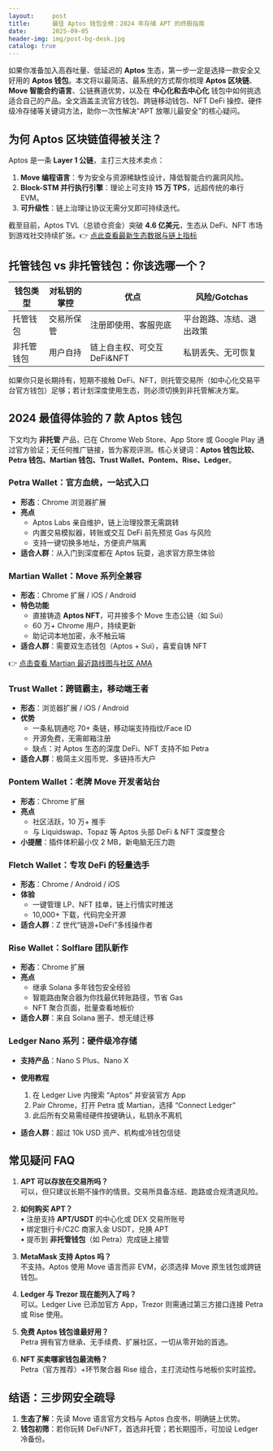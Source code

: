 ```yaml
---
layout:     post
title:      最佳 Aptos 钱包全榜：2024 年存储 APT 的终极指南
date:       2025-09-05
header-img: img/post-bg-desk.jpg
catalog: true
---
```


如果你准备加入高吞吐量、低延迟的 **Aptos** 生态，第一步一定是选择一款安全又好用的 **Aptos 钱包**。本文将以最简洁、最系统的方式帮你梳理 **Aptos 区块链**、**Move 智能合约语言**、公链赛道优势，以及在 **中心化和去中心化** 钱包中如何挑选适合自己的产品。全文涵盖主流官方钱包、跨链移动钱包、NFT DeFi 操控、硬件级冷存储等关键词方法，助你一次性解决“APT 放哪儿最安全”的核心疑问。

## 为何 Aptos 区块链值得被关注？

Aptos 是一条 **Layer 1 公链**，主打三大技术卖点：

1. **Move 编程语言**：专为安全与资源稀缺性设计，降低智能合约漏洞风险。  
2. **Block-STM 并行执行引擎**：理论上可支持 **15 万 TPS**，远超传统的串行 EVM。  
3. **可升级性**：链上治理让协议无需分叉即可持续迭代。

截至目前，Aptos TVL（总锁仓资金）突破 **4.6 亿美元**，生态从 DeFi、NFT 市场到游戏社交持续扩张。👉 [点此查看最新生态数据与链上指标](https://okxdog.com/)

## 托管钱包 vs 非托管钱包：你该选哪一个？

| 钱包类型        | 对私钥的掌控 | 优点                         | 风险/Gotchas                     |
|-----------------|--------------|------------------------------|----------------------------------|
| 托管钱包        | 交易所保管   | 注册即使用、客服兜底         | 平台跑路、冻结、退出政策          |
| 非托管钱包      | 用户自持     | 链上自主权、可交互 DeFi&NFT | 私钥丢失、无可恢复                |

如果你只是长期持有，短期不接触 DeFi、NFT，则托管交易所（如中心化交易平台官方钱包）足够；若计划深度使用生态，则必须切换到非托管解决方案。

## 2024 最值得体验的 7 款 Aptos 钱包

下文均为 **非托管** 产品，已在 Chrome Web Store、App Store 或 Google Play 通过官方验证；无任何推广链接，皆为客观评测。核心关键词：**Aptos 钱包比较、Petra 钱包、Martian 钱包、Trust Wallet、Pontem、Rise、Ledger**。

### Petra Wallet：官方血统，一站式入口

- **形态**：Chrome 浏览器扩展  
- **亮点**  
  - Aptos Labs 亲自维护，链上治理投票无需跳转  
  - 内置交易模拟器，转账或交互 DeFi 前先预览 Gas 与风险  
  - 支持一键切换多地址，方便资产隔离  
- **适合人群**：从入门到深度都在 Aptos 玩耍，追求官方原生体验  

### Martian Wallet：Move 系列全兼容

- **形态**：Chrome 扩展 / iOS / Android  
- **特色功能**  
  - 直接铸造 **Aptos NFT**，可并接多个 Move 生态公链（如 Sui）  
  - 60 万+ Chrome 用户，持续更新  
  - 助记词本地加密，永不触云端  
- **适合人群**：需要双生态钱包（Aptos + Sui），喜爱自铸 NFT  

👉 [点击查看 Martian 最近路线图与社区 AMA](https://okxdog.com/)

### Trust Wallet：跨链霸主，移动端王者

- **形态**：浏览器扩展 / iOS / Android  
- **优势**  
  - 一条私钥通吃 70+ 条链，移动端支持指纹/Face ID  
  - 开源免费，无需邮箱注册  
  - 缺点：对 Aptos 生态的深度 DeFi、NFT 支持不如 Petra  
- **适合人群**：极简主义囤币党、多链持币大户  

### Pontem Wallet：老牌 Move 开发者站台

- **形态**：Chrome 扩展  
- **亮点**  
  - 社区活跃，10 万+ 推手  
  - 与 Liquidswap、Topaz 等 Aptos 头部 DeFi & NFT 深度整合  
- **小提醒**：插件体积最小仅 2 MB，新电脑无压力跑

### Fletch Wallet：专攻 DeFi 的轻量选手

- **形态**：Chrome / Android / iOS  
- **体验**  
  - 一键管理 LP、NFT 挂单，链上行情实时推送  
  - 10,000+ 下载，代码完全开源  
- **适合人群**：Z 世代“链游+DeFi”多线操作者  

### Rise Wallet：Solflare 团队新作

- **形态**：Chrome 扩展  
- **亮点**  
  - 继承 Solana 多年钱包安全经验  
  - 智能路由聚合器为你找最优转账路径，节省 Gas  
  - NFT 聚合页面，批量查看地板价  
- **适合人群**：来自 Solana 圈子、想无缝迁移  

### Ledger Nano 系列：硬件级冷存储

- **支持产品**：Nano S Plus、Nano X  
- **使用教程**  
  1. 在 Ledger Live 内搜索 “Aptos” 并安装官方 App  
  2. Pair Chrome，打开 Petra 或 Martian，选择 “Connect Ledger”  
  3. 此后所有交易需经硬件按键确认，私钥永不离机  

- **适合人群**：超过 10k USD 资产、机构或冷钱包信徒

## 常见疑问 FAQ

1. **APT 可以存放在交易所吗？**  
   可以，但只建议长期不操作的情景。交易所具备冻结、跑路或合规清退风险。

2. **如何购买 APT？**  
   • 注册支持 **APT/USDT** 的中心化或 DEX 交易所账号  
   • 绑定银行卡/C2C 商家入金 USDT，兑换 APT  
   • 提币到 **非托管钱包**（如 Petra）完成链上接管

3. **MetaMask 支持 Aptos 吗？**  
   不支持。Aptos 使用 Move 语言而非 EVM，必须选择 Move 原生钱包或跨链钱包。

4. **Ledger 与 Trezor 现在能列入了吗？**  
   可以。Ledger Live 已添加官方 App，Trezor 则需通过第三方接口连接 Petra 或 Rise 使用。

5. **免费 Aptos 钱包谁最好用？**  
   Petra 拥有官方继承、无手续费、扩展社区，一切从零开始的首选。

6. **NFT 买卖哪家钱包最流畅？**  
   Petra（官方推荐）+环节聚合器 Rise 组合，主打流动性与地板价实时监控。

## 结语：三步网安全疏导

1. **生态了解**：先读 Move 语言官方文档与 Aptos 白皮书，明确链上优势。  
2. **钱包初筛**：若你玩转 DeFi/NFT，首选非托管；若长期囤币，可加设 Ledger 冷备份。